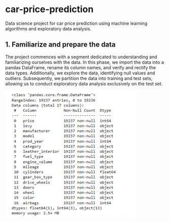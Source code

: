 # car-price-prediction
Data science project for car price prediction using machine learning algorithms and exploratory data analysis.

## 1. Familiarize and prepare the data
The project commences with a segment dedicated to understanding and familiarizing ourselves with the data. In this phase, we import the data into a pandas DataFrame, rename its column names, and verify and rectify the data types. Additionally, we explore the data, identifying null values and outliers. Subsequently, we partition the data into training and test sets, allowing us to conduct exploratory data analysis exclusively on the test set.

![Info of the dataset columns](/figures/df_info.png "info of the dataset columns")
